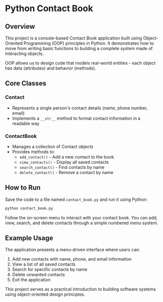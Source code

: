 # Python Contact Book

## Overview

This project is a console-based Contact Book application built using Object-Oriented Programming (OOP) principles in Python. It demonstrates how to move from writing basic functions to building a complete system made of interacting objects.

OOP allows us to design code that models real-world entities - each object has data (attributes) and behavior (methods).

## Core Classes

### Contact
- Represents a single person's contact details (name, phone number, email)
- Implements a `__str__` method to format contact information in a readable way

### ContactBook
- Manages a collection of Contact objects
- Provides methods to:
  - `add_contact()` - Add a new contact to the book
  - `view_contacts()` - Display all saved contacts
  - `search_contact()` - Find contacts by name
  - `delete_contact()` - Remove a contact by name


## How to Run

Save the code to a file named `contact_book.py` and run it using Python:

```bash
python contact_book.py
```
Follow the on-screen menu to interact with your contact book. You can add, view, search, and delete contacts through a simple numbered menu system.

## Example Usage

The application presents a menu-driven interface where users can:
1. Add new contacts with name, phone, and email information
2. View a list of all saved contacts
3. Search for specific contacts by name
4. Delete unwanted contacts
5. Exit the application

This project serves as a practical introduction to building software systems using object-oriented design principles.
